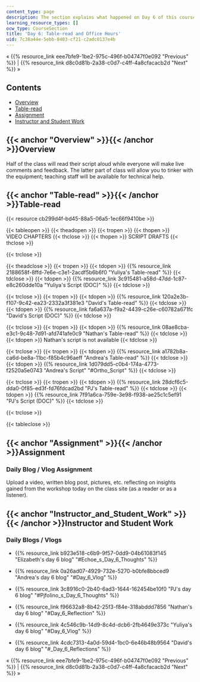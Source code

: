 ```yaml
---
content_type: page
description: The section explains what happened on Day 6 of this course.
learning_resource_types: []
ocw_type: CourseSection
title: 'Day 6: Table-read and Office Hours'
uid: 7c38a44e-5ebb-8403-cf21-c2adc0137e4b
---
```


« {{% resource_link eee7bfe9-1be2-975c-496f-b04747f0e092 "Previous" %}} | {{% resource_link d8c0d81b-2a38-c0d7-c4ff-4a8cfacacb2d "Next" %}} »

Contents
--------

*   [Overview](#Overview)
*   [Table-read](#Table-read)
*   [Assignment](#Assignment)
*   [Instructor and Student Work](#Instructor_and_Student_Work)

{{< anchor "Overview" >}}{{< /anchor >}}Overview
------------------------------------------------

Half of the class will read their script aloud while everyone will make live comments and feedback. The latter part of class will allow you to tinker with the equipment; teaching staff will be available for technical help.

{{< anchor "Table-read" >}}{{< /anchor >}}Table-read
----------------------------------------------------

{{< resource cb299d4f-bd45-88a5-06a5-1ec66f9410be >}}

{{< tableopen >}}
{{< theadopen >}}
{{< tropen >}}
{{< thopen >}}
VIDEO CHAPTERS
{{< thclose >}}
{{< thopen >}}
SCRIPT DRAFTS
{{< thclose >}}

{{< trclose >}}

{{< theadclose >}}
{{< tropen >}}
{{< tdopen >}}
{{% resource_link 2188658f-8ffd-7e6e-c3e1-2acdf5b6b6f0 "Yuliya's Table-read" %}}
{{< tdclose >}}
{{< tdopen >}}
{{% resource_link 3c915481-a58d-47dd-1c87-e8c260dde10a "Yuliya's Script (DOC)" %}}
{{< tdclose >}}

{{< trclose >}}
{{< tropen >}}
{{< tdopen >}}
{{% resource_link 120a2e3b-f107-9c42-ea23-2332a3f381e3 "David's Table-read" %}}
{{< tdclose >}}
{{< tdopen >}}
{{% resource_link fa6a637a-f9a2-4439-c26e-c60782a671fc "David's Script (DOC)" %}}
{{< tdclose >}}

{{< trclose >}}
{{< tropen >}}
{{< tdopen >}}
{{% resource_link 08ae8cba-e3c1-9c48-7d91-afd741afe0c9 "Nathan's Table-read" %}}
{{< tdclose >}}
{{< tdopen >}}
Nathan's script is not available
{{< tdclose >}}

{{< trclose >}}
{{< tropen >}}
{{< tdopen >}}
{{% resource_link a1782b8a-ca6d-be8a-11bc-f85b4c96aeff "Andrea's Table-read" %}}
{{< tdclose >}}
{{< tdopen >}}
{{% resource_link 1d079dd5-c0b4-174a-4773-f2520a5e0743 "Andrea's Script" "#Ortho_Script" %}}
{{< tdclose >}}

{{< trclose >}}
{{< tropen >}}
{{< tdopen >}}
{{% resource_link 28dcf6c5-dda0-0f85-ed3f-fd76fdcad2bd "PJ's Table-read" %}}
{{< tdclose >}}
{{< tdopen >}}
{{% resource_link 7f91a6ca-759e-3e98-f938-ae25c1c5ef91 "PJ's Script (DOC)" %}}
{{< tdclose >}}

{{< trclose >}}

{{< tableclose >}}

{{< anchor "Assignment" >}}{{< /anchor >}}Assignment
----------------------------------------------------

### Daily Blog / Vlog Assignment

Upload a video, written blog post, pictures, etc. reflecting on insights gained from the workshop today on the class site (as a reader or as a listener).

{{< anchor "Instructor_and_Student_Work" >}}{{< /anchor >}}Instructor and Student Work
--------------------------------------------------------------------------------------

### Daily Blogs / Vlogs

*   {{% resource_link b923e518-c6b9-9f57-0dd9-04b61083f145 "Elizabeth's day 6 blog" "#Echoe_s_Day_6_Thoughts" %}}
*   {{% resource_link 0a26ad07-4929-732e-5270-b0bfe8bbced9 "Andrea's day 6 blog" "#Day_6_Vlog" %}}
*   {{% resource_link 3c8916c0-2b40-6ad3-1644-162454be10f0 "PJ's day 6 blog" "#Pjfolino_s_Day_6_Thoughts" %}}
*   {{% resource_link f96632a8-8b42-25f3-f84e-318abddd7856 "Nathan's day 6 blog" "#Day_6_Reflection" %}}
*   {{% resource_link 4c546c9b-14d9-8c4d-dcb6-2fb4649e373c "Yuliya's day 6 blog" "#Day_6_Vlog" %}}  
    
*   {{% resource_link 4cdc7313-4a0d-59d4-1bc0-6e46b48b9564 "David's day 6 blog" "#_Day_6_Reflections" %}}

« {{% resource_link eee7bfe9-1be2-975c-496f-b04747f0e092 "Previous" %}} | {{% resource_link d8c0d81b-2a38-c0d7-c4ff-4a8cfacacb2d "Next" %}} »